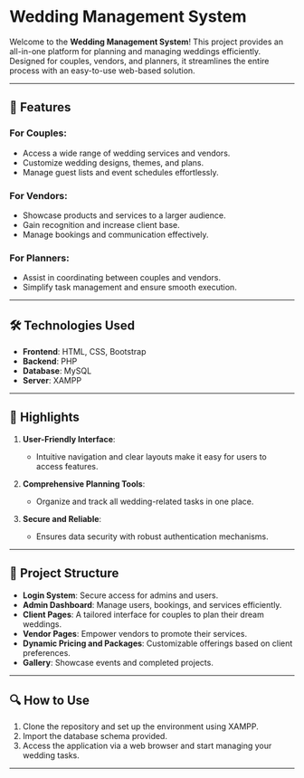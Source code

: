 # Wedding Management System
Welcome to the **Wedding Management System**! This project provides an all-in-one platform for planning and managing weddings efficiently. Designed for couples, vendors, and planners, it streamlines the entire process with an easy-to-use web-based solution.

---

## 🚀 Features

### For Couples:
- Access a wide range of wedding services and vendors.
- Customize wedding designs, themes, and plans.
- Manage guest lists and event schedules effortlessly.

### For Vendors:
- Showcase products and services to a larger audience.
- Gain recognition and increase client base.
- Manage bookings and communication effectively.

### For Planners:
- Assist in coordinating between couples and vendors.
- Simplify task management and ensure smooth execution.

---

## 🛠️ Technologies Used

- **Frontend**: HTML, CSS, Bootstrap
- **Backend**: PHP
- **Database**: MySQL
- **Server**: XAMPP

---

## 🎨 Highlights

1. **User-Friendly Interface**:
   - Intuitive navigation and clear layouts make it easy for users to access features.

2. **Comprehensive Planning Tools**:
   - Organize and track all wedding-related tasks in one place.

3. **Secure and Reliable**:
   - Ensures data security with robust authentication mechanisms.

---

## 📂 Project Structure

- **Login System**: Secure access for admins and users.
- **Admin Dashboard**: Manage users, bookings, and services efficiently.
- **Client Pages**: A tailored interface for couples to plan their dream weddings.
- **Vendor Pages**: Empower vendors to promote their services.
- **Dynamic Pricing and Packages**: Customizable offerings based on client preferences.
- **Gallery**: Showcase events and completed projects.

---

## 🔍 How to Use

1. Clone the repository and set up the environment using XAMPP.
2. Import the database schema provided.
3. Access the application via a web browser and start managing your wedding tasks.

---
